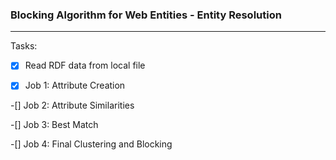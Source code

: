 ### Blocking Algorithm for Web Entities - Entity Resolution
   
---

Tasks:

-[x] Read RDF data from local file 
 
-[x] Job 1: Attribute Creation

-[] Job 2: Attribute Similarities

-[] Job 3: Best Match

-[] Job 4: Final Clustering and Blocking
